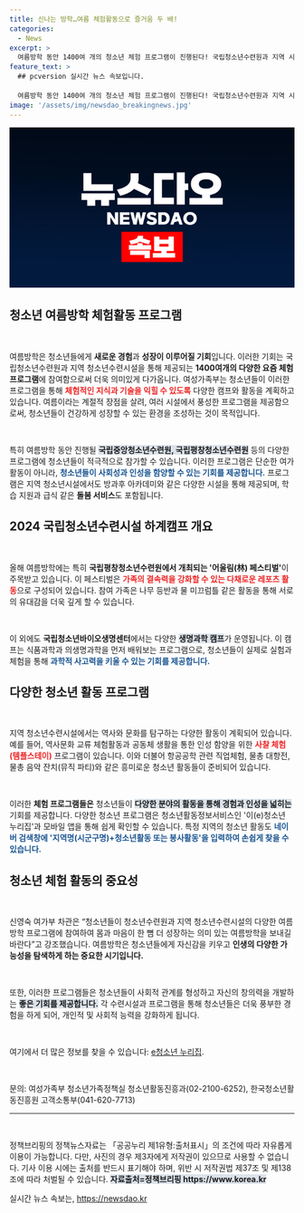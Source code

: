 ```yaml
---
title: 신나는 방학…여름 체험활동으로 즐거움 두 배!
categories:
  - News
excerpt: >
  여름방학 동안 1400여 개의 청소년 체험 프로그램이 진행된다! 국립청소년수련원과 지역 시설에서 특화 캠프와 다양한 레포츠, 학습 지원 서비스까지. 청소년들이 성장할 특별한 기회를 놓치지 마세요!
feature_text: >
  ## pcversion 실시간 뉴스 속보입니다.

  여름방학 동안 1400여 개의 청소년 체험 프로그램이 진행된다! 국립청소년수련원과 지역 시설에서 특화 캠프와 다양한 레포츠, 학습 지원 서비스까지. 청소년들이 성장할 특별한 기회를 놓치지 마세요!
image: '/assets/img/newsdao_breakingnews.jpg'
---
```


<p><img src="/assets/img/newsdao_breakingnews.jpg" alt="pcversion 속보" /></p>

<h2 data-ke-size="size26">청소년 여름방학 체험활동 프로그램</h2>

<p data-ke-size="size16">&nbsp;</p><p data-ke-size="size16">여름방학은 청소년들에게 <b>새로운 경험</b>과 <b>성장이 이루어질 기회</b>입니다. 이러한 기회는 국립청소년수련원과 지역 청소년수련시설을 통해 제공되는 <b>1400여개의 다양한 요즘 체험 프로그램</b>에 참여함으로써 더욱 의미있게 다가옵니다. 여성가족부는 청소년들이 이러한 프로그램을 통해 <b><span style="color: #ee2323;">체험적인 지식과 기술을 익힐 수 있도록</span></b> 다양한 캠프와 활동을 계획하고 있습니다. 여름이라는 계절적 장점을 살려, 여러 시설에서 풍성한 프로그램을 제공함으로써, 청소년들이 건강하게 성장할 수 있는 환경을 조성하는 것이 목적입니다.</p>

<p data-ke-size="size16">&nbsp;</p><p data-ke-size="size16">특히 여름방학 동안 진행될 <b><span style="background-color: #21538527;">국립중앙청소년수련원, 국립평창청소년수련원</span></b> 등의 다양한 프로그램에 청소년들이 적극적으로 참가할 수 있습니다. 이러한 프로그램은 단순한 여가 활동이 아니라, <b><span style="color: #1a5490;">청소년들이 사회성과 인성을 함양할 수 있는 기회를 제공합니다.</span></b> 프로그램은 지역 청소년시설에서도 방과후 아카데미와 같은 다양한 시설을 통해 제공되며, 학습 지원과 급식 같은 <b>돌봄 서비스</b>도 포함됩니다.</p>

<h2 data-ke-size="size26">2024 국립청소년수련시설 하계캠프 개요</h2>

<p data-ke-size="size16">&nbsp;</p><p data-ke-size="size16">올해 여름방학에는 특히 <b>국립평창청소년수련원에서 개최되는 '어울림(林) 페스티벌'</b>이 주목받고 있습니다. 이 페스티벌은 <b><span style="color: #ee2323;">가족의 결속력을 강화할 수 있는 다채로운 레포츠 활동</span></b>으로 구성되어 있습니다. 참여 가족은 나무 등반과 물 미끄럼틀 같은 활동을 통해 서로의 유대감을 더욱 깊게 할 수 있습니다.</p>

<p data-ke-size="size16">&nbsp;</p><p data-ke-size="size16">이 외에도 <b>국립청소년바이오생명센터</b>에서는 다양한 <b><span style="background-color: #21538527;">생명과학 캠프</span></b>가 운영됩니다. 이 캠프는 식품과학과 의생명과학을 먼저 배워보는 프로그램으로, 청소년들이 실제로 실험과 체험을 통해 <b><span style="color: #1a5490;">과학적 사고력을 키울 수 있는 기회를 제공합니다.</span></b></p>

<h2 data-ke-size="size26">다양한 청소년 활동 프로그램</h2>

<p data-ke-size="size16">&nbsp;</p><p data-ke-size="size16">지역 청소년수련시설에서는 역사와 문화를 탐구하는 다양한 활동이 계획되어 있습니다. 예를 들어, 역사문화 교류 체험활동과 공동체 생활을 통한 인성 함양을 위한 <b><span style="color: #ee2323;">사찰 체험(템플스테이)</span></b> 프로그램이 있습니다. 이와 더불어 항공공학 관련 직업체험, 물총 대항전, 물총 음악 잔치(뮤직 파티)와 같은 흥미로운 청소년 활동들이 준비되어 있습니다.</p>

<p data-ke-size="size16">&nbsp;</p><p data-ke-size="size16">이러한 <b>체험 프로그램들은</b> 청소년들이 <b><span style="background-color: #21538527;">다양한 분야의 활동을 통해 경험과 인성을 넓히는</span></b> 기회를 제공합니다. 다양한 청소년 프로그램은 청소년활동정보서비스인 '이(e)청소년 누리집'과 모바일 앱을 통해 쉽게 확인할 수 있습니다. 특정 지역의 청소년 활동도 <b><span style="color: #1a5490;">네이버 검색창에 '지역명(시군구명)+청소년활동 또는 봉사활동'을 입력하여 손쉽게 찾을 수 있습니다.</span></b></p>

<h2 data-ke-size="size26">청소년 체험 활동의 중요성</h2>

<p data-ke-size="size16">&nbsp;</p><p data-ke-size="size16">신영숙 여가부 차관은 “청소년들이 청소년수련원과 지역 청소년수련시설의 다양한 여름방학 프로그램에 참여하여 몸과 마음이 한 뼘 더 성장하는 의미 있는 여름방학을 보내길 바란다”고 강조했습니다. 여름방학은 청소년들에게 자신감을 키우고 <b>인생의 다양한 가능성을 탐색하게 하는 중요한 시기입니다.</b></p>

<p data-ke-size="size16">&nbsp;</p><p data-ke-size="size16">또한, 이러한 프로그램들은 청소년들이 사회적 관계를 형성하고 자신의 창의력을 개발하는 <b><span style="background-color: #21538527;">좋은 기회를 제공합니다.</span></b> 각 수련시설과 프로그램을 통해 청소년들은 더욱 풍부한 경험을 하게 되어, 개인적 및 사회적 능력을 강화하게 됩니다.</p>

<p data-ke-size="size16">&nbsp;</p><p data-ke-size="size16">여기에서 더 많은 정보를 찾을 수 있습니다: <a href="https://www.youth.go.kr/youth">e청소년 누리집</a>.</p>

<p data-ke-size="size16">&nbsp;</p><p data-ke-size="size16">문의: 여성가족부 청소년가족정책실 청소년활동진흥과(02-2100-6252), 한국청소년활동진흥원 고객소통부(041-620-7713)</p>

<hr>

<p data-ke-size="size16">&nbsp;</p><p data-ke-size="size16">정책브리핑의 정책뉴스자료는 「공공누리 제1유형:출처표시」의 조건에 따라 자유롭게 이용이 가능합니다. 다만, 사진의 경우 제3자에게 저작권이 있으므로 사용할 수 없습니다. 기사 이용 시에는 출처를 반드시 표기해야 하며, 위반 시 저작권법 제37조 및 제138조에 따라 처벌될 수 있습니다. <b><span style="background-color: #21538527;"> 자료출처=정책브리핑 https://www.korea.kr</span></b></p>
실시간 뉴스 속보는, <a href="https://newsdao.kr" rel="dofollow">https://newsdao.kr</a>


